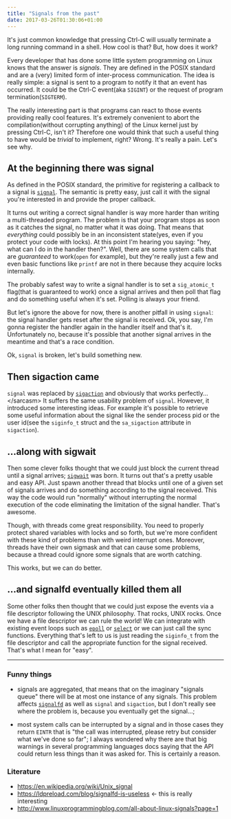 ```yaml
---
title: "Signals from the past"
date: 2017-03-26T01:30:06+01:00
---
```


It's just common knowledge that pressing Ctrl-C will usually terminate a long running command in a shell.
How cool is that? But, how does it work?

Every developer that has done some little system programming on Linux knows that
the answer is *signals*. They are defined in the POSIX standard and are a (very)
limited form of inter-process communication. The idea is really simple: a signal
is sent to a program to notify it that an event has occurred. It could be the
Ctrl-C event(aka `SIGINT`) or the request of program termination(`SIGTERM`).

The really interesting part is that programs can react to those events providing really cool features.
It's extremely convenient to abort the compilation(without corrupting anything)
of the Linux kernel just by pressing Ctrl-C, isn't it? Therefore one would think that such a useful
thing to have would be *trivial* to implement, right? Wrong. It's really a pain. Let's see why.

## At the beginning there was signal

As defined in the POSIX standard, the primitive for registering a callback to a signal is
[`signal`](http://man7.org/linux/man-pages/man7/signal.7.html). The semantic is pretty easy,
just call it with the signal you're interested in and provide the proper callback.

It turns out writing a correct signal handler is way more harder than writing a multi-threaded
program. The problem is that your program stops as soon as it catches the signal, no matter what it was
doing. That means that *everything* could possibly be in an inconsistent state(yes, even if you protect
your code with locks). At this point I'm hearing you saying: "hey, what can I do in the handler then?". Well,
there are some system calls that are *guaranteed* to work(`open` for example), but they're really
just a few and even basic functions like `printf` are not in there because they acquire locks internally.

The probably safest way to write a signal handler is to set a `sig_atomic_t` flag(that is guaranteed to work)
once a signal arrives and then poll that flag and do something useful when it's set. Polling is always your friend.

But let's ignore the above for now, there is another pitfall in using `signal`: the signal handler gets reset
after the signal is received. Ok, you say, I'm gonna register the handler again in the handler itself and that's it.
Unfortunately no, because it's possible that another signal arrives in the meantime and that's a race condition.

Ok, `signal` is broken, let's build something new.

## Then sigaction came

`signal` was replaced by [`sigaction`](http://man7.org/linux/man-pages/man2/rt_sigaction.2.html) and
obviously that works perfectly...\</sarcasm\> It suffers the same usability problem of `signal`. However,
it introduced some interesting ideas. For example it's possible to retrieve some useful information
about the signal like the sender process pid or the user id(see the `siginfo_t` struct
and the `sa_sigaction` attribute in `sigaction`).

## ...along with sigwait

Then some clever folks thought that we could just block the current thread until a signal arrives;
[`sigwait`](http://man7.org/linux/man-pages/man3/sigwait.3.html) was born. It turns out that's a pretty usable
and easy API. Just spawn another thread that blocks until one of a given set of signals arrives and do something
according to the signal received. This way the code would run "normally" without interrupting the normal execution
of the code eliminating the limitation of the signal handler. That's awesome.

Though, with threads come great responsibility. You need to properly protect shared variables with locks
and so forth, but we're more confident with these kind of problems than with weird interrupt ones.
Moreover, threads have their own sigmask and that can cause some problems, because a thread could
ignore some signals that are worth catching.

This works, but we can do better.

## ...and signalfd eventually killed them all

Some other folks then thought that we could just expose the events via a file descriptor following
the UNIX philosophy. That rocks, UNIX rocks. Once we have a file descriptor we can rule the world!
We can integrate with existing event loops such as [`epoll`](http://man7.org/linux/man-pages/man7/epoll.7.html)
or [`select`](http://man7.org/linux/man-pages/man2/select.2.html) or we can just call the
sync functions. Everything that's left to us is just reading the `siginfo_t` from the file descriptor
and call the appropriate function for the signal received. That's what I mean for "easy".

---

### Funny things

- signals are aggregated, that means that on the imaginary "signals queue" there
  will be at most one instance of any signals. This problem affects
  [`signalfd`](http://man7.org/linux/man-pages/man2/signalfd.2.html) as well as
  `signal` and `sigaction`, but I don't really see where the problem is, because
  you eventually get the signal...;

- most system calls can be interrupted by a signal and in those cases they
  return `EINTR` that is "the call was interrupted, please retry but consider
  what we've done so far"; I always wondered why there are that big warnings in
  several programming languages docs saying that the API could return less
  things than it was asked for. This is certainly a reason.

### Literature

- <https://en.wikipedia.org/wiki/Unix_signal>
- <https://ldpreload.com/blog/signalfd-is-useless> <- this is really interesting
- <http://www.linuxprogrammingblog.com/all-about-linux-signals?page=1>
